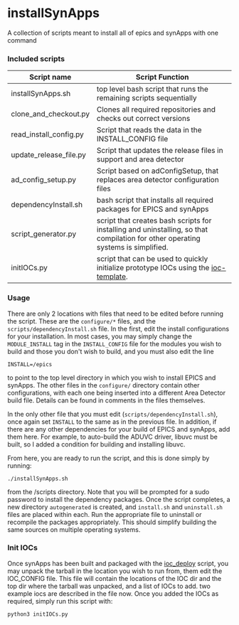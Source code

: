 # installSynApps

A collection of scripts meant to install all of epics and synApps with one command

### Included scripts

Script name                    | Script Function
------------------- | ------------------------------------------------------
installSynApps.sh | top level bash script that runs the remaining scripts sequentially
clone_and_checkout.py | Clones all required repositories and checks out correct versions
read_install_config.py | Script that reads the data in the INSTALL_CONFIG file
update_release_file.py | Script that updates the release files in support and area detector
ad_config_setup.py | Script based on adConfigSetup, that replaces area detector configuration files
dependencyInstall.sh | bash script that installs all required packages for EPICS and synApps
script_generator.py | script that creates bash scripts for installing and uninstalling, so that compilation for other operating systems is simplified.
initIOCs.py         | script that can be used to quickly initialize prototype IOCs using the [ioc-template](https://github.com/epicsNSLS2-deploy/ioc-template). 

### Usage

There are only 2 locations with files that need to be edited before running the script. These are the `configure/*` files, and the `scripts/dependencyInstall.sh` file. In the first, edit the install configurations for your installation. In most cases, you may simply change the `MODULE_INSTALL` tag  in the `INSTALL_CONFIG` file for the modules you wish to build and those you don't wish to build, and you must also edit the line
```
INSTALL=/epics
```
to point to the top level directory in which you wish to install EPICS and synApps. The other files in the `configure/` directory contain other configurations, with each one being inserted into a different Area Detector build file. Details can be found in comments in the files themselves.

In the only other file that you must edit (`scripts/dependencyInstall.sh`), once again set `INSTALL` to the same as in the previous file. In addition, if there are any other dependencies for your build of EPICS and synApps, add them here. For example, to auto-build the ADUVC driver, libuvc must be built, so I added a condition for building and installing libuvc.

From here, you are ready to run the script, and this is done simply by running:
```
./installSynApps.sh
```
from the /scripts directory. Note that you will be prompted for a sudo password to install the dependency packages. Once the script completes, a new directory `autogenerated` is created, and `install.sh` and `uninstall.sh` files are placed within each. Run the appropriate file to uninstall or recompile the packages appropriately. This should simplify building the same sources on multiple operating systems.


### Init IOCs

Once synApps has been built and packaged with the [ioc_deploy]() script, you may unpack the tarball in the location you wish to run from, them edit the IOC_CONFIG file. This file will contain the locations of the IOC dir and the top dir where the tarball was unpacked, and a list of IOCs to add. two example iocs are described in the file now. Once you added the IOCs as required, simply run this script with:
```
python3 initIOCs.py
```
